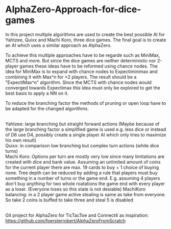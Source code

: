 # AlphaZero-Approach-for-dice-games
In this project multiple algorithms are used to create the best possible AI for Yahtzee, Quixx and Machi Koro, three dice games. The final goal is to create an AI which uses a similar approach as AlphaZero.

To achieve this multiple approaches have to be regarde such as MiniMax, MCTS and more. But since the dice games are neither deterministic nor 2-player games these ideas have to be reformed using chance nodes.
The idea for MiniMax is to expand with chance nodes to Expectiminimax and combining it with Max^n for >2 players. The result should be a "ExpectiMax^n" algorithm.
Since the MCTS with chance nodes would converged towards Expectimax this idea must only be explored to get the best basis to apply a NN on it. 

To reduce the branching factor the methods of pruning or open loop have to be adapted for the changed algorithms.

\
Yahtzee: large branching but straight forward actions (Maybe because of the large branching factor a simplified game is used e.g. less dice or instead of D6 use D4, possibly create a single player AI which only tries to maximize his own result)\
Quixx: in comparison low branching but complex turn actions (white dice turns) \
Machi Koro: Options per turn are mostly very low since many limitations are created with dice and bank value. Assuming an unlimited amount of coins for the current player there are max. 19 cards to buy + 1 choice of buying none. Tree depth can be reduced by adding a rule that players must buy something in a number of turns or the game end. E.g. assuming 4 players don't buy anything for two whole roatations the game end with every player as a loser. (Everyone loses so this state is not desiable)
MachiKoro balancing: in a 2 player game active stealing is same as take from everyone. So take 2 coins is buffed to take three and steal 5 is disabled

\
Git project for AlphaZero for TicTacToe and Connect4 as inspiration: https://github.com/foersterrobert/AlphaZeroFromScratch
